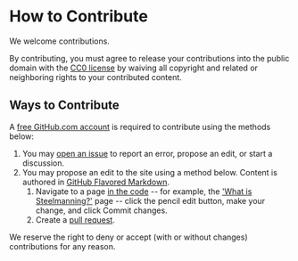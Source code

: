 # How to Contribute

We welcome contributions.

By contributing, you must agree to release your contributions into the public domain with the [CC0 license](LICENSE.txt) by waiving all copyright and related or neighboring rights to your contributed content.

## Ways to Contribute

A [free GitHub.com account](https://github.com/signup) is required to contribute using the methods below:

1. You may [open an issue](https://github.com/steelmananything/steelmananything/issues/new?assignees=&labels=&template=Report.yml) to report an error, propose an edit, or start a discussion.
2. You may propose an edit to the site using a method below. Content is authored in [GitHub Flavored Markdown](https://github.github.com/gfm/).
    1. Navigate to a page [in the code](https://github.com/steelmananything/steelmananything/tree/main) -- for example, the ['What is Steelmanning?'](https://github.com/steelmananything/steelmananything/blob/main/_topics/steelmanning.md) page -- click the pencil edit button, make your change, and click Commit changes.
    2. Create a [pull request](https://docs.github.com/en/pull-requests/collaborating-with-pull-requests/proposing-changes-to-your-work-with-pull-requests/about-pull-requests).

We reserve the right to deny or accept (with or without changes) contributions for any reason.

